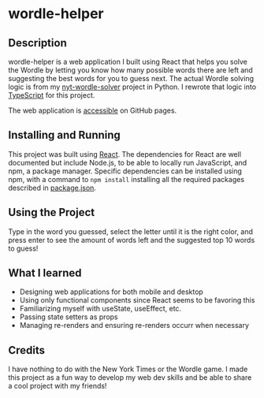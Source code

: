 # wordle-helper
##  Description
wordle-helper is a web application I built using React that helps you solve the Wordle by letting you know how many possible words there are left and suggesting the best words for you to guess next. The actual Wordle solving logic is from my [nyt-wordle-solver](https://github.com/JakubGV/nyt-wordle-solver) project in Python. I rewrote that logic into [TypeScript](./src/logic/WordleSolver.tsx) for this project.

The web application is [accessible](https://jakubgvogel.com/wordle-helper/) on GitHub pages.

## Installing and Running
This project was built using [React](https://reactjs.org/). The dependencies for React are well documented but include Node.js, to be able to locally run JavaScript, and npm, a package manager. Specific dependencies can be installed using npm, with a command to `npm install` installing all the required packages described in [package.json](./package.json).

## Using the Project
Type in the word you guessed, select the letter until it is the right color, and press enter to see the amount of words left and the suggested top 10 words to guess!

## What I learned
* Designing web applications for both mobile and desktop
* Using only functional components since React seems to be favoring this
* Familiarizing myself with useState, useEffect, etc.
* Passing state setters as props
* Managing re-renders and ensuring re-renders occurr when necessary

## Credits
I have nothing to do with the New York Times or the Wordle game. I made this project as a fun way to develop my web dev skills and be able to share a cool project with my friends!